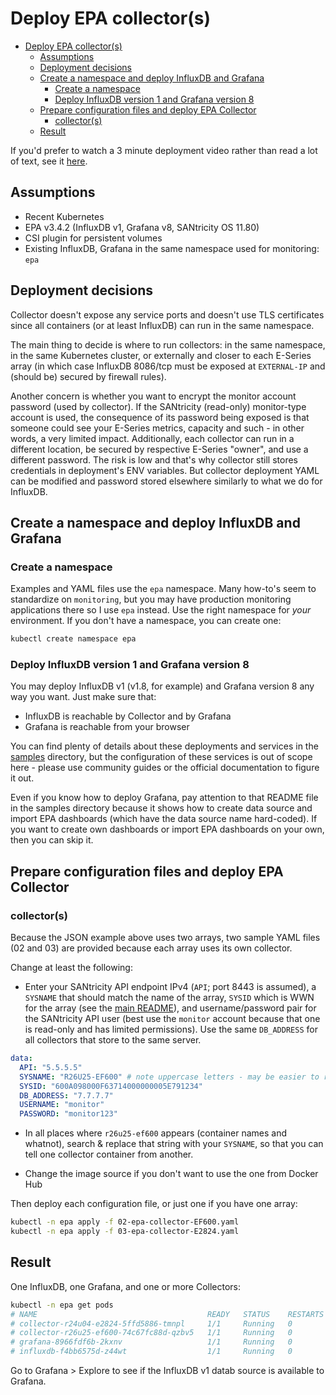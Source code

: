 # Deploy EPA collector(s)


- [Deploy EPA collector(s)](#deploy-epa-collectors)
  - [Assumptions](#assumptions)
  - [Deployment decisions](#deployment-decisions)
  - [Create a namespace and deploy InfluxDB and Grafana](#create-a-namespace-and-deploy-influxdb-and-grafana)
    - [Create a namespace](#create-a-namespace)
    - [Deploy InfluxDB version 1 and Grafana version 8](#deploy-influxdb-version-1-and-grafana-version-8)
  - [Prepare configuration files and deploy EPA Collector](#prepare-configuration-files-and-deploy-epa-collector)
    - [collector(s)](#collectors)
  - [Result](#result)

If you'd prefer to watch a 3 minute deployment video rather than read a lot of text, see it [here](samples/README.md#video-demo).

## Assumptions

- Recent Kubernetes 
- EPA v3.4.2 (InfluxDB v1, Grafana v8, SANtricity OS 11.80)
- CSI plugin for persistent volumes
- Existing InfluxDB, Grafana in the same namespace used for monitoring: `epa`

## Deployment decisions

Collector doesn't expose any service ports and doesn't use TLS certificates since all containers (or at least InfluxDB) can run in the same namespace.

The main thing to decide is where to run collectors: in the same namespace, in the same Kubernetes cluster, or externally and closer to each E-Series array (in which case InfluxDB 8086/tcp must be exposed at `EXTERNAL-IP` and (should be) secured by firewall rules).

Another concern is whether you want to encrypt the monitor account password (used by collector). If the SANtricity (read-only) monitor-type account is used, the consequence of its password being exposed is that someone could see your E-Series metrics, capacity and such - in other words, a very limited impact. Additionally, each collector can run in a different location, be secured by respective E-Series "owner", and use a different password. The risk is low and that's why collector still stores credentials in deployment's ENV variables. But collector deployment YAML can be modified and password stored elsewhere similarly to what we do for InfluxDB.

## Create a namespace and deploy InfluxDB and Grafana

### Create a namespace

Examples and YAML files use the `epa` namespace. Many how-to's seem to standardize on `monitoring`, but you may have production monitoring applications there so I use `epa` instead. Use the right namespace for *your* environment. If you don't have a namespace, you can create one:

```sh
kubectl create namespace epa
```

### Deploy InfluxDB version 1 and Grafana version 8

You may deploy InfluxDB v1 (v1.8, for example) and Grafana version 8 any way you want. Just make sure that:

- InfluxDB is reachable by Collector and by Grafana 
- Grafana is reachable from your browser

You can find plenty of details about these deployments and services in the [samples](samples/README.md) directory, but the configuration of these services is out of scope here - please use community guides or the official documentation to figure it out.

Even if you know how to deploy Grafana, pay attention to that README file in the samples directory because it shows how to create data source and import EPA dashboards (which have the data source name hard-coded). If you want to create own dashboards or import EPA dashboards on your own, then you can skip it.

## Prepare configuration files and deploy EPA Collector 

### collector(s)

Because the JSON example above uses two arrays, two sample YAML files (02 and 03) are provided because each array uses its own collector. 

Change at least the following:

- Enter your SANtricity API endpoint IPv4 (`API`; port 8443 is assumed), a `SYSNAME` that should match the name of the array, `SYSID` which is WWN for the array (see the [main README](../README.md)), and username/password pair for the SANtricity API user (best use the `monitor` account because that one is read-only and has limited permissions). Use the same `DB_ADDRESS` for all collectors that store to the same  server.

```yaml
data:
  API: "5.5.5.5"
  SYSNAME: "R26U25-EF600" # note uppercase letters - may be easier to read in Grafana 
  SYSID: "600A098000F63714000000005E791234"
  DB_ADDRESS: "7.7.7.7"
  USERNAME: "monitor"
  PASSWORD: "monitor123"
```

- In all places where `r26u25-ef600` appears (container names and whatnot), search & replace that string with your `SYSNAME`, so that you can tell one collector container from another.

- Change the image source if you don't want to use the one from Docker Hub

Then deploy each configuration file, or just one if you have one array: 

```sh
kubectl -n epa apply -f 02-epa-collector-EF600.yaml
kubectl -n epa apply -f 03-epa-collector-E2824.yaml
```

## Result

One InfluxDB, one Grafana, and one or more Collectors:

```sh
kubectl -n epa get pods
# NAME                                      READY   STATUS    RESTARTS   AGE
# collector-r24u04-e2824-5ffd5886-tmnpl     1/1     Running   0          4s
# collector-r26u25-ef600-74c67fc88d-qzbv5   1/1     Running   0          22s
# grafana-8966fdf6b-2kxnv                   1/1     Running   0          3h58m
# influxdb-f4bb6575d-z44wt                  1/1     Running   0          176m
```

Go to Grafana > Explore to see if the InfluxDB v1 datab source is available to Grafana.

